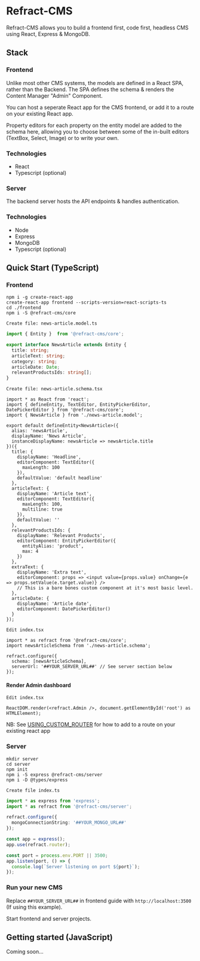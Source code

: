 # Refract-CMS

Refract-CMS allows you to build a frontend first, code first, headless CMS using React, Express & MongoDB.

## Stack

### Frontend
Unlike most other CMS systems, the models are defined in a React SPA, rather than the Backend. The SPA defines the schema & renders the Content Manager "Admin" Component. 

You can host a seperate React app for the CMS frontend, or add it to a route on your existing React app.

Property editors for each property on the entity model are added to the schema here, allowing you to choose between some of the in-built editors (TextBox, Select, Image) or to write your own.


### Technologies
* React
* Typescript (optional)


### Server
The backend server hosts the API endpoints & handles authentication.

### Technologies
* Node
* Express
* MongoDB
* Typescript (optional)

## Quick Start (TypeScript)

### Frontend
```
npm i -g create-react-app
create-react-app frontend --scripts-version=react-scripts-ts
cd ./frontend
npm i -S @refract-cms/core
```

`Create file: news-article.model.ts`
```ts
import { Entity }  from '@refract-cms/core';

export interface NewsArticle extends Entity {
  title: string;
  articleText: string;
  category: string;
  articleDate: Date;
  relevantProductsIds: string[];
}
```

`Create file: news-article.schema.tsx`
```tsx
import * as React from 'react';
import { defineEntity, TextEditor, EntityPickerEditor, DatePickerEditor } from '@refract-cms/core';
import { NewsArticle } from './news-article.model';

export default defineEntity<NewsArticle>({
  alias: 'newsArticle',
  displayName: 'News Article',
  instanceDisplayName: newsArticle => newsArticle.title
})({
  title: {
    displayName: 'Headline',
    editorComponent: TextEditor({
      maxLength: 100
    }),
    defaultValue: 'default headline'
  },
  articleText: {
    displayName: 'Article text',
    editorComponent: TextEditor({
      maxLength: 100,
      multiline: true
    }),
    defaultValue: ''
  },
  relevantProductsIds: {
    displayName: 'Relevant Products',
    editorComponent: EntityPickerEditor({
      entityAlias: 'product',
      max: 4
    })
  },
  extraText: {
    displayName: 'Extra text',
    editorComponent: props => <input value={props.value} onChange={e => props.setValue(e.target.value)} /> 
    // This is a bare bones custom component at it's most basic level.
  },
  articleDate: {
    displayName: 'Article date',
    editorComponent: DatePickerEditor()
  }
});

```

`Edit index.tsx`
```tsx
import * as refract from '@refract-cms/core';
import newsArticleSchema from './news-article.schema';

refract.configure({
  schema: [newsArticleSchema],
  serverUrl: '##YOUR_SERVER_URL##' // See server section below
});

```
#### Render Admin dashboard
`Edit index.tsx`
```tsx
ReactDOM.render(<refract.Admin />, document.getElementById('root') as HTMLElement);
```
NB: See [USING_CUSTOM_ROUTER](docs/USING_CUSTOM_ROUTER.md) for how to add to a route on your existing react app


### Server
```
mkdir server
cd server
npm init
npm i -S express @refract-cms/server
npm i -D @types/express
```

`Create file index.ts`
```ts
import * as express from 'express';
import * as refract from '@refract-cms/server';

refract.configure({
  mongoConnectionString: '##YOUR_MONGO_URL##'
});

const app = express();
app.use(refract.router); 

const port = process.env.PORT || 3500; 
app.listen(port, () => {
  console.log(`Server listening on port ${port}`);
});
```

### Run your new CMS
Replace `##YOUR_SERVER_URL##` in frontend guide with `http://localhost:3500` (If using this example).

Start frontend and server projects.

## Getting started (JavaScript) 
Coming soon...